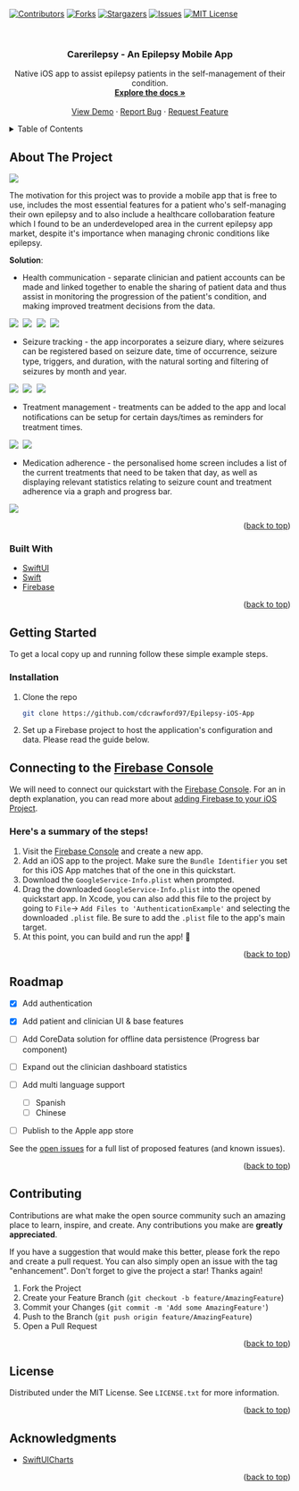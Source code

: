 <div id="top"></div>

[![Contributors][contributors-shield]][contributors-url]
[![Forks][forks-shield]][forks-url]
[![Stargazers][stars-shield]][stars-url]
[![Issues][issues-shield]][issues-url]
[![MIT License][license-shield]][license-url]



<!-- PROJECT LOGO -->
<br />
<div align="center">
<h3 align="center">Carerilepsy - An Epilepsy Mobile App</h3>

  <p align="center">
    Native iOS app to assist epilepsy patients in the self-management of their condition.
    <br />
    <a href="https://github.com/cdcrawford97/Epilepsy-iOS-App"><strong>Explore the docs »</strong></a>
    <br />
    <br />
    <a href="https://github.com/cdcrawford97/Epilepsy-iOS-App">View Demo</a>
    ·
    <a href="https://github.com/cdcrawford97/Epilepsy-iOS-App/issues">Report Bug</a>
    ·
    <a href="https://github.com/cdcrawford97/Epilepsy-iOS-App/issues">Request Feature</a>
  </p>
</div>



<!-- TABLE OF CONTENTS -->
<details>
  <summary>Table of Contents</summary>
  <ol>
    <li>
      <a href="#about-the-project">About The Project</a>
      <ul>
        <li><a href="#built-with">Built With</a></li>
      </ul>
    </li>
    <li>
      <a href="#getting-started">Getting Started</a>
      <ul>
        <li><a href="#prerequisites">Prerequisites</a></li>
        <li><a href="#installation">Installation</a></li>
      </ul>
    </li>
    <li><a href="#roadmap">Roadmap</a></li>
    <li><a href="#contributing">Contributing</a></li>
    <li><a href="#license">License</a></li>
    <li><a href="#acknowledgments">Acknowledgments</a></li>
  </ol>
</details>



<!-- ABOUT THE PROJECT -->
## About The Project

<kbd>
    <img src="/ReadmeImages/welcome.png" />
</kbd>

The motivation for this project was to provide a mobile app that is free to use, includes the most essential features for a patient who's self-managing their own epilepsy and to also include a healthcare collobaration feature which I found to be an underdeveloped area in the current epilepsy app market, despite it's importance when managing chronic conditions like epilepsy. 

<b>Solution</b>:
* Health communication - separate clinician and patient accounts can be made and linked together to enable the sharing of patient data and thus assist in monitoring the progression of the patient's condition, and making improved treatment decisions from the data. 

<kbd>
    <img src="/ReadmeImages/addPatient.png" />
    <img src="/ReadmeImages/linkAccounts.png" />
    <img src="/ReadmeImages/seizureGraph.png" />
    <img src="/ReadmeImages/pieChart.png" />
</kbd>

* Seizure tracking - the app incorporates a seizure diary, where seizures can be registered based on seizure date, time of occurrence, seizure type, triggers, and duration, with the natural sorting and ﬁltering of seizures by month and year.

<kbd>
    <img src="/ReadmeImages/seizureList.png" />
    <img src="/ReadmeImages/addSeizure.png" />
    <img src="/ReadmeImages/seizureDetails.png" />
</kbd>

* Treatment management - treatments can be added to the app and local notiﬁcations can be setup for certain days/times as reminders for treatment times.

<kbd>
    <img src="/ReadmeImages/treatmentList.png" />
    <img src="/ReadmeImages/addTreatment.png" />
</kbd>

* Medication adherence - the personalised home screen includes a list of the current treatments that need to be taken that day, as well as displaying relevant statistics relating to seizure count and treatment adherence via a graph and progress bar.

<kbd>
    <img src="/ReadmeImages/home.png" />
</kbd>

<p align="right">(<a href="#top">back to top</a>)</p>



### Built With

* [SwiftUI](https://developer.apple.com/xcode/swiftui/) 
* [Swift](https://developer.apple.com/swift/) 
* [Firebase](https://firebase.google.com/) 


<p align="right">(<a href="#top">back to top</a>)</p>



<!-- GETTING STARTED -->
## Getting Started

To get a local copy up and running follow these simple example steps.

### Installation

1. Clone the repo
   ```sh
   git clone https://github.com/cdcrawford97/Epilepsy-iOS-App
   ```
   
2. Set up a Firebase project to host the application's configuration and data. Please read the guide below.

## Connecting to the [Firebase Console](https://console.firebase.google.com)

We will need to connect our quickstart with the [Firebase Console](https://console.firebase.google.com). For an in depth explanation, you can read more about [adding Firebase to your iOS Project](https://firebase.google.com/docs/ios/setup).

### Here's a summary of the steps!
1. Visit the [Firebase Console](https://console.firebase.google.com) and create a new app.
2. Add an iOS app to the project. Make sure the `Bundle Identifier` you set for this iOS App matches that of the one in this quickstart.
3. Download the `GoogleService-Info.plist` when prompted.
4. Drag the downloaded `GoogleService-Info.plist` into the opened quickstart app. In Xcode, you can also add this file to the project by going to `File`-> `Add Files to 'AuthenticationExample'` and selecting the downloaded `.plist` file. Be sure to add the `.plist` file to the app's main target.
5. At this point, you can build and run the app! 🎉


<p align="right">(<a href="#top">back to top</a>)</p>


<!-- ROADMAP -->
## Roadmap

- [x] Add authentication
- [x] Add patient and clinician UI & base features
- [ ] Add CoreData solution for offline data persistence (Progress bar component)
- [ ] Expand out the clinician dashboard statistics 
- [ ] Add multi language support 
    - [ ] Spanish
    - [ ] Chinese
- [ ] Publish to the Apple app store 


See the [open issues](https://github.com/cdcrawford97/Epilepsy-iOS-App/issues) for a full list of proposed features (and known issues).

<p align="right">(<a href="#top">back to top</a>)</p>



<!-- CONTRIBUTING -->
## Contributing

Contributions are what make the open source community such an amazing place to learn, inspire, and create. Any contributions you make are **greatly appreciated**.

If you have a suggestion that would make this better, please fork the repo and create a pull request. You can also simply open an issue with the tag "enhancement".
Don't forget to give the project a star! Thanks again!

1. Fork the Project
2. Create your Feature Branch (`git checkout -b feature/AmazingFeature`)
3. Commit your Changes (`git commit -m 'Add some AmazingFeature'`)
4. Push to the Branch (`git push origin feature/AmazingFeature`)
5. Open a Pull Request

<p align="right">(<a href="#top">back to top</a>)</p>



<!-- LICENSE -->
## License

Distributed under the MIT License. See `LICENSE.txt` for more information.

<p align="right">(<a href="#top">back to top</a>)</p>


<!-- ACKNOWLEDGMENTS -->
## Acknowledgments

* [SwiftUICharts](https://github.com/AppPear/ChartView)

<p align="right">(<a href="#top">back to top</a>)</p>



<!-- MARKDOWN LINKS & IMAGES -->

[contributors-shield]: https://img.shields.io/github/contributors/cdcrawford97/Epilepsy-iOS-App.svg?style=for-the-badge
[contributors-url]: https://github.com/cdcrawford97/Epilepsy-iOS-App/graphs/contributors
[forks-shield]: https://img.shields.io/github/forks/cdcrawford97/Epilepsy-iOS-App.svg?style=for-the-badge
[forks-url]: https://github.com/cdcrawford97/Epilepsy-iOS-App/network/members
[stars-shield]: https://img.shields.io/github/stars/cdcrawford97/Epilepsy-iOS-App.svg?style=for-the-badge
[stars-url]: https://github.com/cdcrawford97/Epilepsy-iOS-App/stargazers
[issues-shield]: https://img.shields.io/github/issues/cdcrawford97/Epilepsy-iOS-App.svg?style=for-the-badge
[issues-url]: https://github.com/cdcrawford97/Epilepsy-iOS-App/issues
[license-shield]: https://img.shields.io/github/license/cdcrawford97/Epilepsy-iOS-App.svg?style=for-the-badge
[license-url]: https://github.com/cdcrawford97/Epilepsy-iOS-App/blob/master/LICENSE.txt
